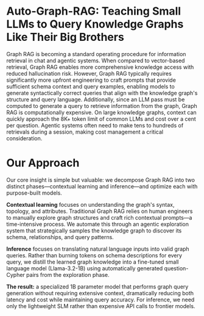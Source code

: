 # Auto-Graph-RAG: Teaching Small LLMs to Query Knowledge Graphs Like Their Big Brothers

Graph RAG is becoming a standard operating procedure for information retrieval in chat and agentic systems. When compared to vector-based retrieval, Graph RAG enables more comprehensive knowledge access with reduced hallucination risk. However, Graph RAG typically requires significantly more upfront engineering to craft prompts that provide sufficient schema context and query examples, enabling models to generate syntactically correct queries that align with the knowledge graph's structure and query language.
Additionally, since an LLM pass must be computed to generate a query to retrieve information from the graph, Graph RAG is computationally expensive. On large knowledge graphs, context can quickly approach the 8K+ token limit of common LLMs and cost over a cent per question. Agentic systems often need to make tens to hundreds of retrievals during a session, making cost management a critical consideration.

# Our Approach

Our core insight is simple but valuable: we decompose Graph RAG into two distinct phases—contextual learning and inference—and optimize each with purpose-built models.

**Contextual learning** focuses on understanding the graph's syntax, topology, and attributes. Traditional Graph RAG relies on human engineers to manually explore graph structures and craft rich contextual prompts—a time-intensive process. We automate this through an agentic exploration system that strategically samples the knowledge graph to discover its schema, relationships, and query patterns.

**Inference** focuses on translating natural language inputs into valid graph queries. Rather than burning tokens on schema descriptions for every query, we distill the learned graph knowledge into a fine-tuned small language model (Llama-3.2-1B) using automatically generated question-Cypher pairs from the exploration phase.

**The result:** a specialized 1B parameter model that performs graph query generation without requiring extensive context, dramatically reducing both latency and cost while maintaining query accuracy. For inference, we need only the lightweight SLM rather than expensive API calls to frontier models.